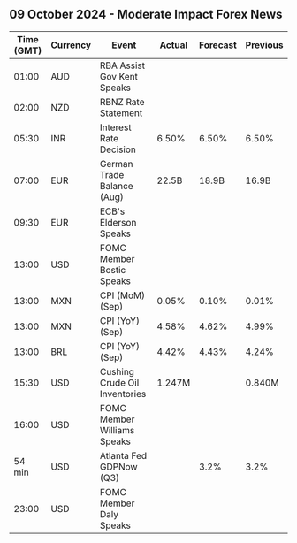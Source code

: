 ## 09 October 2024 - Moderate Impact Forex News

| Time (GMT) | Currency | Event | Actual | Forecast | Previous |
|------|----------|-------|--------|----------|----------|
| 01:00 | AUD | RBA Assist Gov Kent Speaks |  |  |  |
| 02:00 | NZD | RBNZ Rate Statement |  |  |  |
| 05:30 | INR | Interest Rate Decision | 6.50% | 6.50% | 6.50% |
| 07:00 | EUR | German Trade Balance (Aug) | 22.5B | 18.9B | 16.9B |
| 09:30 | EUR | ECB's Elderson Speaks |  |  |  |
| 13:00 | USD | FOMC Member Bostic Speaks |  |  |  |
| 13:00 | MXN | CPI (MoM) (Sep) | 0.05% | 0.10% | 0.01% |
| 13:00 | MXN | CPI (YoY) (Sep) | 4.58% | 4.62% | 4.99% |
| 13:00 | BRL | CPI (YoY) (Sep) | 4.42% | 4.43% | 4.24% |
| 15:30 | USD | Cushing Crude Oil Inventories | 1.247M |  | 0.840M |
| 16:00 | USD | FOMC Member Williams Speaks |  |  |  |
| 54 min | USD | Atlanta Fed GDPNow (Q3) |  | 3.2% | 3.2% |
| 23:00 | USD | FOMC Member Daly Speaks |  |  |  |

